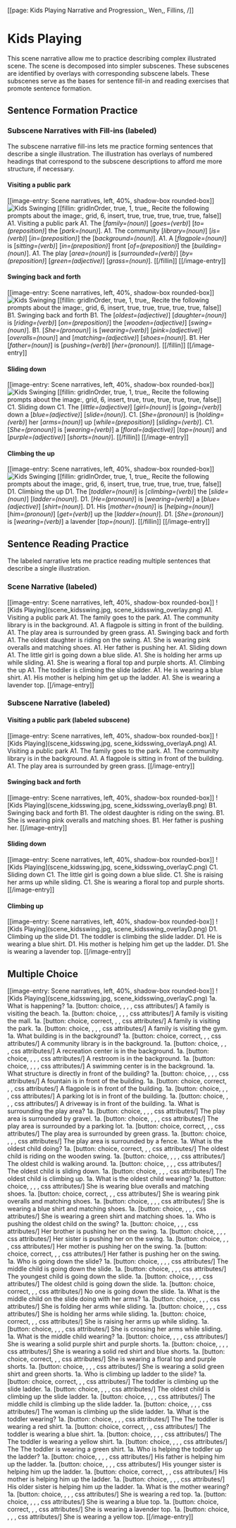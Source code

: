 [[page: Kids Playing Narrative and Progression,, Wen,, Fillins, /]]
# Kids Playing
This scene narrative allow me to practice describing complex illustrated scene. The scene is decomposed into simpler subscenes. These subscenes are identified by overlays with corresponding subscene labels. These subscenes serve as the bases for sentence fill-in and reading exercises that promote sentence formation.
## Sentence Formation Practice
### Subscene Narratives with Fill-ins (labeled)
The subscene narrative fill-ins lets me practice forming sentences that describe a single illustration. The illustration has overlays of numbered headings that correspond to the subscene descriptions to afford me more structure, if necessary.
#### Visiting a public park
[[image-entry: Scene narratives, left, 40%, shadow-box rounded-box]]
![Kids Swinging](scene_kidsswing.jpg,scene_kidsswing_overlayA.png)
[[fillin: gridInOrder, true, 1, true,, Recite the following prompts about the image:, grid, 6, insert, true, true, true, true, true, false]]
A1. Visiting a public park
  A1. The [_family=(noun)_] [_goes=(verb)_] [_to=(preposition)_] the [_park=(noun)_].
  A1. The community [_library=(noun)_] [_is=(verb)_] [_in=(preposition)_] the [_background=(noun)_].
  A1. A [_flagpole=(noun)_] is [_sitting=(verb)_] [_in=(preposition)_] front [_of=(preposition)_] the [_building=(noun)_].
  A1. The play [_area=(noun)_] is [_surrounded=(verb)_] [_by=(preposition)_] [_green=(adjective)_] [_grass=(noun)_].
[[/fillin]]
[[/image-entry]]
#### Swinging back and forth
[[image-entry: Scene narratives, left, 40%, shadow-box rounded-box]]
![Kids Swinging](scene_kidsswing.jpg,scene_kidsswing_overlayB.png)
[[fillin: gridInOrder, true, 1, true,, Recite the following prompts about the image:, grid, 6, insert, true, true, true, true, true, false]]
B1. Swinging back and forth
  B1. The [_oldest=(adjective)_] [_daughter=(noun)_] is [_riding=(verb)_] [_on=(preposition)_] the [_wooden=(adjective)_] [_swing=(noun)_].
  B1. [_She=(pronoun)_] is [_wearing=(verb)_] [_pink=(adjective)_] [_overalls=(noun)_] and [_matching=(adjective)_] [_shoes=(noun)_].
  B1. Her [_father=(noun)_] is [_pushing=(verb)_] [_her=(pronoun)_].
[[/fillin]]
[[/image-entry]]
#### Sliding down
[[image-entry: Scene narratives, left, 40%, shadow-box rounded-box]]
![Kids Swinging](scene_kidsswing.jpg,scene_kidsswing_overlayC.png)
[[fillin: gridInOrder, true, 1, true,, Recite the following prompts about the image:, grid, 6, insert, true, true, true, true, true, false]]
C1. Sliding down
  C1. The [_little=(adjective)_] [_girl=(noun)_] is [_going=(verb)_] down a [_blue=(adjective)_] [_slide=(noun)_].
  C1. [_She=(pronoun)_] is [_holding=(verb)_] her [_arms=(noun)_] up [_while=(preposition)_] [_sliding=(verb)_].
  C1. [_She=(pronoun)_] is [_wearing=(verb)_] a [_floral=(adjective)_] [_top=(noun)_] and [_purple=(adjective)_] [_shorts=(noun)_].
[[/fillin]]
[[/image-entry]]
#### Climbing the up
[[image-entry: Scene narratives, left, 40%, shadow-box rounded-box]]
![Kids Swinging](scene_kidsswing.jpg,scene_kidsswing_overlayD.png)
[[fillin: gridInOrder, true, 1, true,, Recite the following prompts about the image:, grid, 6, insert, true, true, true, true, true, false]]
D1. Climbing the up
  D1. The [_toddler=(noun)_] is [_climbing=(verb)_] the [_slide=(noun)_] [_ladder=(noun)_].
  D1. [_He=(pronoun)_] is [_wearing=(verb)_] a [_blue=(adjective)_] [_shirt=(noun)_].
  D1. His [_mother=(noun)_] is [_helping=(noun)_] [_him=(pronoun)_] [_get=(verb)_] up the [_ladder=(noun)_].
  D1. [_She=(pronoun)_] is [_wearing=(verb)_] a lavender [_top=(noun)_].
[[/fillin]]
[[/image-entry]]
## Sentence Reading Practice
The labeled narrative lets me practice reading multiple sentences that describe a single illustration.
### Scene Narrative (labeled)
[[image-entry: Scene narratives, left, 40%, shadow-box rounded-box]]
![Kids Playing](scene_kidsswing.jpg, scene_kidsswing_overlay.png)
A1. Visiting a public park
  A1. The family goes to the park.
  A1. The community library is in the background.
  A1. A flagpole is sitting in front of the building.
  A1. The play area is surrounded by green grass.
A1. Swinging back and forth
  A1. The oldest daughter is riding on the swing.
  A1. She is wearing pink overalls and matching shoes.
  A1. Her father is pushing her.
A1. Sliding down
  A1. The little girl is going down a blue slide.
  A1. She is holding her arms up while sliding.
  A1. She is wearing a floral top and purple shorts.
A1. Climbing the up
  A1. The toddler is climbing the slide ladder.
  A1. He is wearing a blue shirt.
  A1. His mother is helping him get up the ladder.
  A1. She is wearing a lavender top.
[[/image-entry]]
### Subscene Narrative (labeled)
#### Visiting a public park (labeled subscene)
[[image-entry: Scene narratives, left, 40%, shadow-box rounded-box]]
![Kids Playing](scene_kidsswing.jpg, scene_kidsswing_overlayA.png)
A1. Visiting a public park
  A1. The family goes to the park.
  A1. The community library is in the background.
  A1. A flagpole is sitting in front of the building.
  A1. The play area is surrounded by green grass.
[[/image-entry]]
#### Swinging back and forth
[[image-entry: Scene narratives, left, 40%, shadow-box rounded-box]]
![Kids Playing](scene_kidsswing.jpg, scene_kidsswing_overlayB.png)
B1. Swinging back and forth
  B1. The oldest daughter is riding on the swing.
  B1. She is wearing pink overalls and matching shoes.
  B1. Her father is pushing her.
[[/image-entry]]
#### Sliding down
[[image-entry: Scene narratives, left, 40%, shadow-box rounded-box]]
![Kids Playing](scene_kidsswing.jpg, scene_kidsswing_overlayC.png)
C1. Sliding down
  C1. The little girl is going down a blue slide.
  C1. She is raising her arms up while sliding.
  C1. She is wearing a floral top and purple shorts.
[[/image-entry]]
#### Climbing up
[[image-entry: Scene narratives, left, 40%, shadow-box rounded-box]]
![Kids Playing](scene_kidsswing.jpg, scene_kidsswing_overlayD.png)
D1. Climbing up the slide
  D1. The toddler is climbing the slide ladder.
  D1. He is wearing a blue shirt.
  D1. His mother is helping him get up the ladder.
  D1. She is wearing a lavender top.
[[/image-entry]]
## Multiple Choice
[[image-entry: Scene narratives, left, 40%, shadow-box rounded-box]]
![Kids Playing](scene_kidsswing.jpg, scene_kidsswing_overlayC.png)
1a. What is happening?
  1a. [button: choice, , , , css attributes/] A family is visiting the beach.
  1a. [button: choice, , , , css attributes/] A family is visiting the mall.
  1a. [button: choice, correct, , , css attributes/] A family is visiting the park.
  1a. [button: choice, , , , css attributes/] A family is visiting the gym.
1a. What building is in the background?
  1a. [button: choice, correct, , , css attributes/] A community library is in the background.
  1a. [button: choice, , , , css attributes/] A recreation center is in the background.
  1a. [button: choice, , , , css attributes/] A restroom is in the background.
  1a. [button: choice, , , , css attributes/] A swimming center is in the background.
1a. What structure is directly in front of the building?
  1a. [button: choice, , , , css attributes/] A fountain is in front of the building.
  1a. [button: choice, correct, , , css attributes/] A flagpole is in front of the building.
  1a. [button: choice, , , , css attributes/] A parking lot is in front of the building.
  1a. [button: choice, , , , css attributes/] A driveway is in front of the building.
1a. What is surrounding the play area?
  1a. [button: choice, , , , css attributes/] The play area is surrounded by gravel.
  1a. [button: choice, , , , css attributes/] The play area is surrounded by a parking lot.
  1a. [button: choice, correct, , , css attributes/] The play area is surrounded by green grass.
  1a. [button: choice, , , , css attributes/] The play area is surrounded by a fence.
1a. What is the oldest child doing?
  1a. [button: choice, correct, , , css attributes/] The oldest child is riding on the wooden swing.
  1a. [button: choice, , , , css attributes/] The oldest child is walking around.
  1a. [button: choice, , , , css attributes/] The oldest child is sliding down.
  1a. [button: choice, , , , css attributes/] The oldest child is climbing up.
1a. What is the oldest child wearing?
  1a. [button: choice, , , , css attributes/] She is wearing blue overalls and matching shoes.
  1a. [button: choice, correct, , , css attributes/] She is wearing pink overalls and matching shoes.
  1a. [button: choice, , , , css attributes/] She is wearing a blue shirt and matching shoes.
  1a. [button: choice, , , , css attributes/] She is wearing a green shirt and matching shoes.
1a. Who is pushing the oldest child on the swing?
  1a. [button: choice, , , , css attributes/] Her brother is pushing her on the swing.
  1a. [button: choice, , , , css attributes/] Her sister is pushing her on the swing.
  1a. [button: choice, , , , css attributes/] Her mother is pushing her on the swing.
  1a. [button: choice, correct, , , css attributes/] Her father is pushing her on the swing.
1a. Who is going down the slide?
  1a. [button: choice, , , , css attributes/] The middle child is going down the slide.
  1a. [button: choice, , , , css attributes/] The youngest child is going down the slide.
  1a. [button: choice, , , , css attributes/] The oldest child is going down the slide.
  1a. [button: choice, correct, , , css attributes/] No one is going down the slide.
1a. What is the middle child on the slide doing with her arms?
  1a. [button: choice, , , , css attributes/] She is folding her arms while sliding.
  1a. [button: choice, , , , css attributes/] She is holding her arms while sliding.
  1a. [button: choice, correct, , , css attributes/] She is raising her arms up while sliding.
  1a. [button: choice, , , , css attributes/] She is crossing her arms while sliding.
1a. What is the middle child wearing?
  1a. [button: choice, , , , css attributes/] She is wearing a solid purple shirt and purple shorts.
  1a. [button: choice, , , , css attributes/] She is wearing a solid red shirt and blue shorts.
  1a. [button: choice, correct, , , css attributes/] She is wearing a floral top and purple shorts.
  1a. [button: choice, , , , css attributes/] She is wearing a solid green shirt and green shorts.
1a. Who is climbing up ladder to the slide?
  1a. [button: choice, correct, , , css attributes/] The toddler is climbing up the slide ladder.
  1a. [button: choice, , , , css attributes/] The oldest child is climbing up the slide ladder.
  1a. [button: choice, , , , css attributes/] The middle child is climbing up the slide ladder.
  1a. [button: choice, , , , css attributes/] The woman is climbing up the slide ladder.
1a. What is the toddler wearing?
  1a. [button: choice, , , , css attributes/] The The toddler is wearing a red shirt.
  1a. [button: choice, correct, , , css attributes/] The toddler is wearing a blue shirt.
  1a. [button: choice, , , , css attributes/] The The toddler is wearing a yellow shirt.
  1a. [button: choice, , , , css attributes/] The The toddler is wearing a green shirt.
1a. Who is helping the toddler up the ladder?
  1a. [button: choice, , , , css attributes/] His father is helping him up the ladder.
  1a. [button: choice, , , , css attributes/] His younger sister is helping him up the ladder.
  1a. [button: choice, correct, , , css attributes/] His mother is helping him up the ladder.
  1a. [button: choice, , , , css attributes/] His older sister is helping him up the ladder.
1a. What is the mother wearing?
  1a. [button: choice, , , , css attributes/] She is wearing a red top.
  1a. [button: choice, , , , css attributes/] She is wearing a blue top.
  1a. [button: choice, correct, , , css attributes/] She is wearing a lavender top.
  1a. [button: choice, , , , css attributes/] She is wearing a yellow top.
[[/image-entry]]
